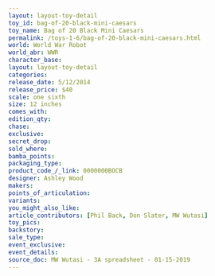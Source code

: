 ```yaml
---
layout: layout-toy-detail 
toy_id: bag-of-20-black-mini-caesars
toy_name: Bag of 20 Black Mini Caesars
permalink: /toys-1-6/bag-of-20-black-mini-caesars.html
world: World War Robot
world_abr: WWR
character_base: 
layout: layout-toy-detail
categories: 
release_date: 5/12/2014
release_price: $40 
scale: one sixth
size: 12 inches
comes_with: 
edition_qty: 
chase: 
exclusive: 
secret_drop: 
sold_where: 
bamba_points: 
packaging_type: 
product_code_/_link: 0000000BOCB
designer: Ashley Wood
makers: 
points_of_articulation: 
variants: 
you_might_also_like: 
article_contributors: [Phil Back, Don Slater, MW Wutasi]
toy_pics: 
backstory: 
sale_type: 
event_exclusive: 
event_details: 
source_doc: MW Wutasi - 3A spreadsheet - 01-15-2019
---
```

